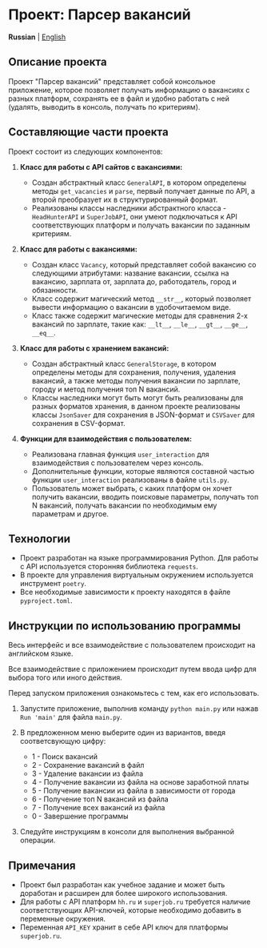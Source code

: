# Проект: Парсер вакансий 
**Russian** | [English](docs_eng/README.md)

## Описание проекта
Проект "Парсер вакансий" представляет собой консольное приложение, которое позволяет получать информацию о вакансиях с разных платформ, сохранять ее в файл и удобно работать с ней (удалять, выводить в консоль, получать по критериям).
## Составляющие части проекта
Проект состоит из следующих компонентов:

1. **Класс для работы с API сайтов с вакансиями:**
    - Создан абстрактный класс `GeneralAPI`, в котором определены методы `get_vacancies` и `parse`, первый получает данные по API, а второй преобразует их в структурированный формат.
    - Реализованы классы наследники абстрактного класса - `HeadHunterAPI` и `SuperJobAPI`, они умеют подключаться к API соответствующих платформ и получать вакансии по заданным критериям.

2. **Класс для работы с вакансиями:**
    - Создан класс `Vacancy`, который представляет собой вакансию со следующими атрибутами: название вакансии, ссылка на вакансию, зарплата от, зарплата до, работодатель, город и обязанности.
    - Класс содержит магический метод `__str__`, который позволяет вывести информацию о вакансии в удобочитаемом виде.
    - Класс также содержит магические методы для сравнения 2-х вакансий по зарплате, такие как: `__lt__`, `__le__`, `__gt__`, `__ge__`, `__eq__`.

3. **Класс для работы с хранением вакансий:**
      - Создан абстрактный класс `GeneralStorage`, в котором определены методы для сохранения, получения, удаления вакансий, а также методы получения вакансии по зарплате, городу и метод получения топ N вакансий.
      - Классы наследники могут быть могут быть реализованы для разных форматов хранения, в данном проекте реализованы классы `JsonSaver` для сохранения в JSON-формат и `CSVSaver` для сохранения в CSV-формат.
   
4. **Функции для взаимодействия с пользователем:**
    - Реализована главная функция `user_interaction` для взаимодействия с пользователем через консоль.
    - Дополнительные функции, которые являются составной частью функции `user_interaction` реализованы в файле `utils.py`.
    - Пользователь может выбрать, с каких платформ он хочет получить вакансии, вводить поисковые параметры, получать топ N вакансий, получать вакансии по необходимым ему параметрам и другое.
   
## Технологии
- Проект разработан на языке программирования Python. Для работы с API используется сторонняя библиотека `requests`.
- В проекте для управления виртуальным окружением используется инструмент `poetry`.
- Все необходимые зависимости к проекту находятся в файле `pyproject.toml`.

## Инструкции по использованию программы 
Весь интерфейс и все взаимодействие с пользователем происходит на английском языке. 

Все взаимодействие с приложением происходит путем ввода цифр для выбора того или иного действия.

Перед запуском приложения ознакомьтесь с тем, как его использовать.

1. Запустите приложение, выполнив команду `python main.py` или нажав `Run 'main'` для файла `main.py`.

2. В предложенном меню выберите один из вариантов, введя соответсвующую цифру:
   - 1 - Поиск вакансий
   - 2 - Сохранение вакансий в файл
   - 3 - Удаление вакансии из файла
   - 4 - Получение вакансии из файла на основе заработной платы
   - 5 - Получение вакансии из файла в зависимости от города
   - 6 - Получение топ N вакансий из файла
   - 7 - Получение всех вакансий из файла
   - 0 - Завершение программы
   
3. Следуйте инструкциям в консоли для выполнения выбранной операции.

## Примечания
- Проект был разработан как учебное задание и может быть доработан и расширен для более широкого использования.
- Для работы с API платформ `hh.ru` и `superjob.ru` требуется наличие соответствующих API-ключей, которые необходимо добавить в переменные окружения.
- Переменная `API_KEY` хранит в себе API ключ для платформы `superjob.ru`.